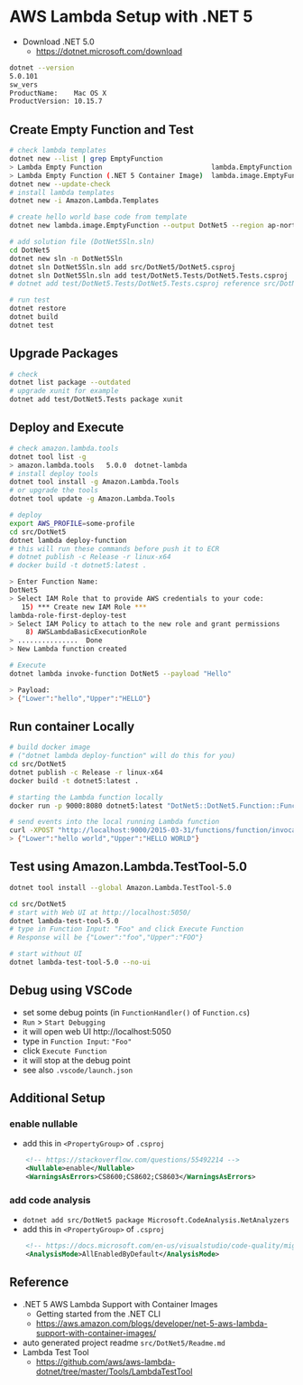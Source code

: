 # AWS Lambda Setup with .NET 5

* Download .NET 5.0
  - https://dotnet.microsoft.com/download

```bash
dotnet --version
5.0.101
sw_vers 
ProductName:	Mac OS X
ProductVersion:	10.15.7
```

## Create Empty Function and Test

```bash
# check lambda templates
dotnet new --list | grep EmptyFunction
> Lambda Empty Function                           lambda.EmptyFunction
> Lambda Empty Function (.NET 5 Container Image)  lambda.image.EmptyFunction
dotnet new --update-check
# install lambda templates
dotnet new -i Amazon.Lambda.Templates

# create hello world base code from template
dotnet new lambda.image.EmptyFunction --output DotNet5 --region ap-northeast-1

# add solution file (DotNet5Sln.sln)
cd DotNet5
dotnet new sln -n DotNet5Sln
dotnet sln DotNet5Sln.sln add src/DotNet5/DotNet5.csproj
dotnet sln DotNet5Sln.sln add test/DotNet5.Tests/DotNet5.Tests.csproj
# dotnet add test/DotNet5.Tests/DotNet5.Tests.csproj reference src/DotNet5/DotNet5.csproj

# run test
dotnet restore
dotnet build
dotnet test
```

## Upgrade Packages

```bash
# check
dotnet list package --outdated
# upgrade xunit for example
dotnet add test/DotNet5.Tests package xunit
```

## Deploy and Execute

```bash
# check amazon.lambda.tools
dotnet tool list -g
> amazon.lambda.tools   5.0.0  dotnet-lambda
# install deploy tools
dotnet tool install -g Amazon.Lambda.Tools
# or upgrade the tools
dotnet tool update -g Amazon.Lambda.Tools

# deploy
export AWS_PROFILE=some-profile
cd src/DotNet5
dotnet lambda deploy-function
# this will run these commands before push it to ECR
# dotnet publish -c Release -r linux-x64
# docker build -t dotnet5:latest .

> Enter Function Name:
DotNet5
> Select IAM Role that to provide AWS credentials to your code:
   15) *** Create new IAM Role ***
lambda-role-first-deploy-test
> Select IAM Policy to attach to the new role and grant permissions
    8) AWSLambdaBasicExecutionRole
> ...............  Done
> New Lambda function created

# Execute
dotnet lambda invoke-function DotNet5 --payload "Hello"

> Payload:
> {"Lower":"hello","Upper":"HELLO"}
```

## Run container Locally

```bash
# build docker image
# ("dotnet lambda deploy-function" will do this for you)
cd src/DotNet5
dotnet publish -c Release -r linux-x64
docker build -t dotnet5:latest .

# starting the Lambda function locally
docker run -p 9000:8080 dotnet5:latest "DotNet5::DotNet5.Function::FunctionHandler"

# send events into the local running Lambda function
curl -XPOST "http://localhost:9000/2015-03-31/functions/function/invocations" -d '"hello world"'
> {"Lower":"hello world","Upper":"HELLO WORLD"}
```

## Test using Amazon.Lambda.TestTool-5.0

```bash
dotnet tool install --global Amazon.Lambda.TestTool-5.0

cd src/DotNet5
# start with Web UI at http://localhost:5050/
dotnet lambda-test-tool-5.0
# type in Function Input: "Foo" and click Execute Function
# Response will be {"Lower":"foo","Upper":"FOO"}

# start without UI
dotnet lambda-test-tool-5.0 --no-ui
```

## Debug using VSCode

* set some debug points (in `FunctionHandler()` of `Function.cs`)
* `Run` > `Start Debugging`
* it will open web UI http://localhost:5050
* type in `Function Input`: `"Foo"`
* click `Execute Function`
* it will stop at the debug point
* see also `.vscode/launch.json`

## Additional Setup

### enable nullable

* add this in `<PropertyGroup>` of `.csproj`

```xml
    <!-- https://stackoverflow.com/questions/55492214 -->
    <Nullable>enable</Nullable>
    <WarningsAsErrors>CS8600;CS8602;CS8603</WarningsAsErrors>
```

### add code analysis

* `dotnet add src/DotNet5 package Microsoft.CodeAnalysis.NetAnalyzers`
* add this in `<PropertyGroup>` of `.csproj`

```xml
    <!-- https://docs.microsoft.com/en-us/visualstudio/code-quality/migrate-from-fxcop-analyzers-to-net-analyzers?view=vs-2019 -->
    <AnalysisMode>AllEnabledByDefault</AnalysisMode>
```

## Reference

* .NET 5 AWS Lambda Support with Container Images
  - Getting started from the .NET CLI
  - https://aws.amazon.com/blogs/developer/net-5-aws-lambda-support-with-container-images/
* auto generated project readme `src/DotNet5/Readme.md`
* Lambda Test Tool
  - https://github.com/aws/aws-lambda-dotnet/tree/master/Tools/LambdaTestTool
